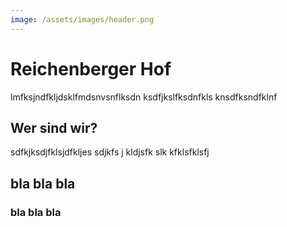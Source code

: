 ```yaml
---
image: /assets/images/header.png
---
```


# Reichenberger Hof
lmfksjndfkljdsklfmdsnvsnflksdn ksdfjkslfksdnfkls  knsdfksndfklnf 

## Wer sind wir?

sdfkjksdjfklsjdfkljes sdjkfs j kldjsfk slk kfklsfklsfj

## bla bla bla

### bla bla bla

